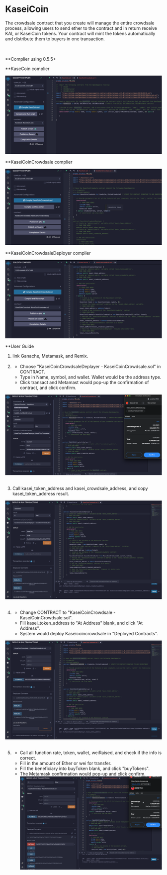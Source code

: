 # KaseiCoin

The crowdsale contract that you create will manage the entire crowdsale process, allowing users to send ether to the contract and in return receive KAI, or KaseiCoin tokens. Your contract will mint the tokens automatically and distribute them to buyers in one transaction.
</br></br></br>

**Complier using 0.5.5+

**KaseCoin complier

![alt text](https://github.com/wf880180/KaseiCoin/blob/main/Evaluation_Evidence/KaseiCoin.png)

**KaseiCoinCrowdsale complier

![alt text](https://github.com/wf880180/KaseiCoin/blob/main/Evaluation_Evidence/KaseiCoinCrowdsale.png)

**KaseiCoinCrowdsaleDeployer complier

![alt text](https://github.com/wf880180/KaseiCoin/blob/main/Evaluation_Evidence/KaseiCoinCrowdsaleDeployer.png)

**User Guide
1.	link Ganache, Metamask, and Remix.
</br></br>
2.
	- Choose "KaseiCoinCrowdsaleDeplayer - KaseiCoinCrowdsale.sol" in CONTRACT.
	- Type in Name, symbol, and wallet. Wallet would be the address type.
	- Click transact and Metamast would pop-up the confirmation of contract, and click confirm.

![alt text](https://github.com/wf880180/KaseiCoin/blob/main/Evaluation_Evidence/KaseiCoinCrowdsaleDeployer_transact.png)
</br></br>

3.	Call kasei_token_address and kasei_crowdsale_address, and copy kasei_token_address result.

![alt text](https://github.com/wf880180/KaseiCoin/blob/main/Evaluation_Evidence/KaseiCoinCrowdsaleDeployer_address.png)
</br></br>

4.	
	- Change CONTRACT to "KaseiCoinCrowdsale - KaseiCoinCrowdsale.sol".
	- Fill kasei_token_address to "At Address" blank, and click "At Address".
	- System would deploy Kaseicoincrowdsale in "Deployed Contracts".

![alt text](https://github.com/wf880180/KaseiCoin/blob/main/Evaluation_Evidence/AtAddress.png)
</br></br>

5.	
	- Call all function rate, token, wallet, weiRaised, and check if the info is correct.
	- Fill in the amount of Ether or wei for transfer.
	- Fill the beneficiary into buyToken blank, and click "buyTokens".
	- The Metamask confirmation would pop-up and click confirm.
![alt text](https://github.com/wf880180/KaseiCoin/blob/main/Evaluation_Evidence/BuyToken_confirm.png)

</br></br>
